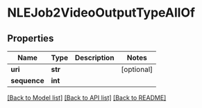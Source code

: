 # NLEJob2VideoOutputTypeAllOf

## Properties
Name | Type | Description | Notes
------------ | ------------- | ------------- | -------------
**uri** | **str** |  | [optional] 
**sequence** | **int** |  | 

[[Back to Model list]](../README.md#documentation-for-models) [[Back to API list]](../README.md#documentation-for-api-endpoints) [[Back to README]](../README.md)



